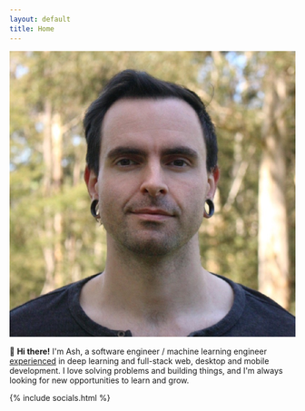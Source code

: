 ```yaml
---
layout: default
title: Home
---
```


<img src="/public/images/headshot.jpg" class="round-image medium-image" />

👋 **Hi there!** I'm Ash, a software engineer / machine learning engineer
[experienced](/about) in deep learning and full-stack web, desktop and mobile development. I love solving
problems and building things, and I'm always looking for new opportunities to
learn and grow.

{% include socials.html %}
